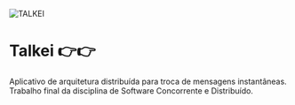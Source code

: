 
![TALKEI](https://github.com/arthur65535/Talkei/assets/29666978/6f2779fa-9e2a-492e-9310-15f1fe127f99)

# Talkei 👉👉
Aplicativo de arquitetura distribuída para troca de mensagens instantâneas. Trabalho final da disciplina de Software Concorrente e Distribuído.
